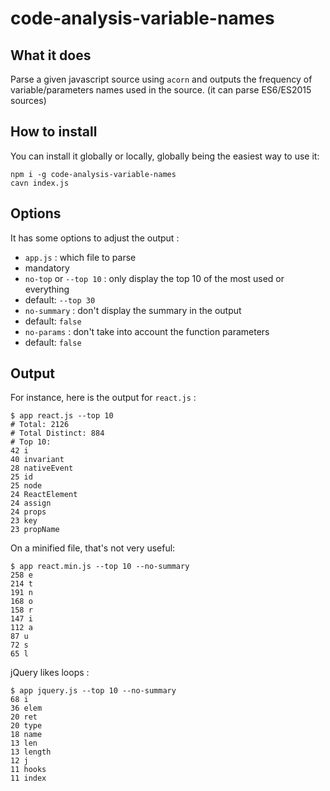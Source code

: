 # code-analysis-variable-names

## What it does

Parse a given javascript source using `acorn` and outputs the frequency of
variable/parameters names used in the source. (it can parse ES6/ES2015 sources)

## How to install

You can install it globally or locally, globally being the easiest way to use it:
```
npm i -g code-analysis-variable-names
cavn index.js
```

## Options

It has some options to adjust the output :

- `app.js` : which file to parse
 - mandatory
- `no-top` or `--top 10` : only display the top 10 of the most used or everything
 - default: `--top 30`
- `no-summary` : don't display the summary in the output
 - default: `false`
- `no-params` : don't take into account the function parameters
 - default: `false`

## Output

For instance, here is the output for `react.js` :

```shell
$ app react.js --top 10
# Total: 2126
# Total Distinct: 884
# Top 10:
42 i
40 invariant
28 nativeEvent
25 id
25 node
24 ReactElement
24 assign
24 props
23 key
23 propName
```

On a minified file, that's not very useful:

```shell
$ app react.min.js --top 10 --no-summary
258 e
214 t
191 n
168 o
158 r
147 i
112 a
87 u
72 s
65 l
```

jQuery likes loops :

```
$ app jquery.js --top 10 --no-summary
68 i
36 elem
20 ret
20 type
18 name
13 len
13 length
12 j
11 hooks
11 index
```
